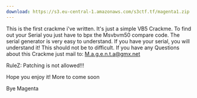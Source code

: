 ```yaml
---
download: https://s3.eu-central-1.amazonaws.com/s3ctf.tf/magenta1.zip
---
```

This is the first crackme i've written. It's just a simple VB5 Crackme.
To find out your Serial you just have to bpx the Msvbvm50 compare code.
The serial generator is very easy to understand. If you have your
serial, you will understand it! This should not be to difficult. 
If you have any Questions about this Crackme just mail to: 
M.a.g.e.n.t.a@gmx.net

RuleZ: Patching is not allowed!!!
       


Hope you enjoy it!
More to come soon 

Bye Magenta
